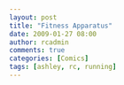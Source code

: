 ```yaml
---
layout: post
title: "Fitness Apparatus"
date: 2009-01-27 08:00
author: rcadmin
comments: true
categories: [Comics]
tags: [ashley, rc, running]
---
```

<a href="http://bitsmack.com/comics/2009/01/27/fitness-apparatus/"><img src="http://dl.bitsmack.com/uploads/2009/01/20090127.jpg" alt="" title="I totally forgot to buy shoes!" class="alignnone size-full wp-image-1557" /></a>
